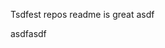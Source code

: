 Tsdfest repos readme is great asdf







asdfasdf



























































